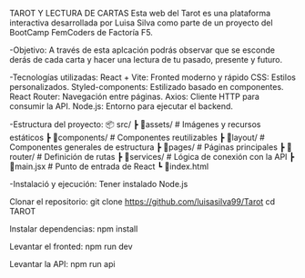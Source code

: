 TAROT Y LECTURA DE CARTAS
Esta web del Tarot es una plataforma interactiva desarrollada por Luisa Silva como parte de un proyecto del BootCamp FemCoders de Factoría F5.

-Objetivo: 
A través de esta aplcación podrás observar que se esconde derás de cada carta y hacer una lectura de tu pasado, presente y futuro.

-Tecnologías utilizadas:
React + Vite: Fronted moderno y rápido
CSS: Estilos personalizados.
Styled-components: Estilizado basado en componentes.
React Router: Navegación entre páginas.
Axios: Cliente HTTP para consumir la API.
Node.js: Entorno para ejecutar el backend.

-Estructura del proyecto:
📦 src/
 ┣ 📂assets/           # Imágenes y recursos estáticos
 ┣ 📂components/       # Componentes reutilizables
 ┣ 📂layout/           # Componentes generales de estructura
 ┣ 📂pages/            # Páginas principales
 ┣ 📂router/           # Definición de rutas
 ┣ 📂services/         # Lógica de conexión con la API
 ┣ 📜main.jsx          # Punto de entrada de React
 ┗ 📜index.html        

 -Instalació y ejecución:
 Tener instalado Node.js

 Clonar el repositorio: git clone https://github.com/luisasilva99/Tarot cd TAROT

 Instalar dependencias: npm install

 Levantar el fronted: npm run dev

 Levantar la API: npm run api

